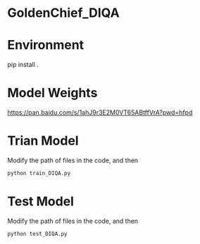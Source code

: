 # GoldenChief_DIQA
# Environment
pip install .
# Model Weights
https://pan.baidu.com/s/1ahJ9r3E2M0VT65ABtffVrA?pwd=hfpd
# Trian Model
Modify the path of files in the code, and then  
```python
python train_DIQA.py
```
# Test Model
Modify the path of files in the code, and then  
```python
python test_DIQA.py
```
